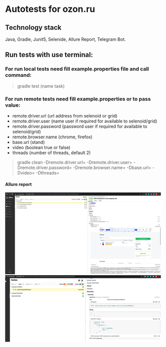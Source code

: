 # Autotests for ozon.ru

## Technology stack
Java, Gradle, Junit5, Selenide, Allure Report, Telegram Bot.

## Run tests with use terminal:

### For run local tests need fill example.properties file and call command:

> gradle test (name task)

### For run remote tests need fill example.properties or to pass value:

* remote.driver.url (url address from selenoid or grid)
* remote.driver.user (name user if required for available to selenoid/grid)
* remote.driver.password (password user if required for available to selenoid/grid)
* remote.browser.name (chrome, firefox)
* base.url (stand)
* video (boolean true or false)
* threads (number of threads, default 2)

> gradle clean -Dremote.driver.url= -Dremote.driver.user= -Dremote.driver.password= -Dremote.browser.name= -Dbase.url= -Dvideo= -Dthreads=

#### Allure report
![Allure](src/test/resources/images/AllureReport.png)
![Allure2](src/test/resources/images/AllureReport2.png)

